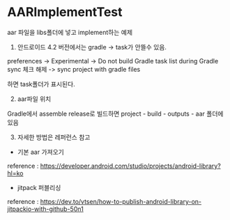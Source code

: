 # AARImplementTest

aar 파일을 libs폴더에 넣고 implement하는 예제

1. 안드로이드 4.2 버전에서는 gradle -> task가 안뜰수 있음. 

preferences -> Experimental -> Do not build Gradle task list during Gradle sync 체크 해제 -> sync project with gradle files

하면 task폴더가 표시된다.


2. aar파일 위치
 
Gradle에서 assemble release로 빌드하면 project - build - outputs - aar 폴더에 있음


3. 자세한 방법은 레퍼런스 참고 

- 기본 aar 가져오기

reference : https://developer.android.com/studio/projects/android-library?hl=ko

- jitpack 퍼블리싱 

reference : https://dev.to/vtsen/how-to-publish-android-library-on-jitpackio-with-github-50n1
